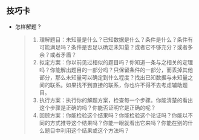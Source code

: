 
## 技巧卡
- 怎样解题？
	> 1. 理解题目：未知量是什么？已知数据是什么？条件是什么？条件有可能满足吗？条件是否足以确定未知量？或者它不够充分？或者多余？或者矛盾？
	> 2. 拟定方案：你以前见过相似的题目吗？你知道一条与之相关的定理吗？你能解出题目的一部分吗？只保留条件的一部分，而丢掉其他部分，那么未知量可以确定到什么程度？找出已知数据与未知量之间的联系。如果找不到直接的联系，你也许不得不去考虑辅助题目。
	> 3. 执行方案：执行你的解题方案，检查每一个步骤。你能清楚的看出这个步骤是正确的吗？你能否证明它是正确的呢？
	> 4. 回顾方案：你能检验这个结果吗？你能检验这个论证吗？你能以不同的方式推导这个结果吗？你能一眼就看出它来吗？你能在别的什么题目中利用这个结果或这个方法吗？

